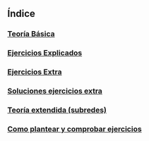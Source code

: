 ## Índice
### [Teoría Básica](./Teoría%20básica.md)
### [Ejercicios Explicados](./redes/Ejercicios%20explicados.md)
### [Ejercicios Extra](./Ejercicios%20extra.md)
### [Soluciones ejercicios extra](Soluciones%20ejercicios%20extra.md)
### [Teoría extendida (subredes)](./Teoría%20extendida.md)
### [Como plantear y comprobar ejercicios](./Como%20plantear%20y%20comprobar%20ejercicios.md)
